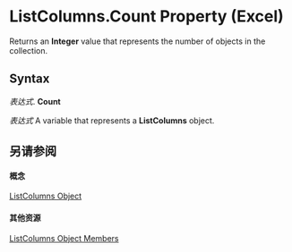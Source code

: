 
# ListColumns.Count Property (Excel)

Returns an  **Integer** value that represents the number of objects in the collection.


## Syntax

 _表达式_. **Count**

 _表达式_ A variable that represents a **ListColumns** object.


## 另请参阅


#### 概念


[ListColumns Object](c1b8aff0-3049-df58-ce1f-0c5e4bddc467.md)
#### 其他资源


[ListColumns Object Members](http://msdn.microsoft.com/library/2dd633da-ebc3-6b7c-e002-0571f88b48c4%28Office.15%29.aspx)